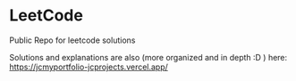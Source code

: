 # LeetCode

Public Repo for leetcode solutions

Solutions and explanations are also (more organized and in depth :D ) here: https://jcmyportfolio-jcprojects.vercel.app/
